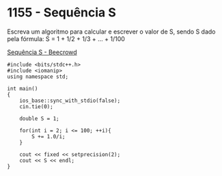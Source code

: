 # 1155 - Sequência S

Escreva um algoritmo para calcular e escrever o valor de S, sendo S dado pela fórmula:
S = 1 + 1/2 + 1/3 + … + 1/100

[Sequência S - Beecrowd](https://www.beecrowd.com.br/judge/pt/problems/view/1155)

```
#include <bits/stdc++.h>
#include <iomanip>
using namespace std;

int main()
{
    ios_base::sync_with_stdio(false);
    cin.tie(0);
    
    double S = 1;
    
    for(int i = 2; i <= 100; ++i){
        S += 1.0/i;
    }
        
    cout << fixed << setprecision(2);
    cout << S << endl;
}
```